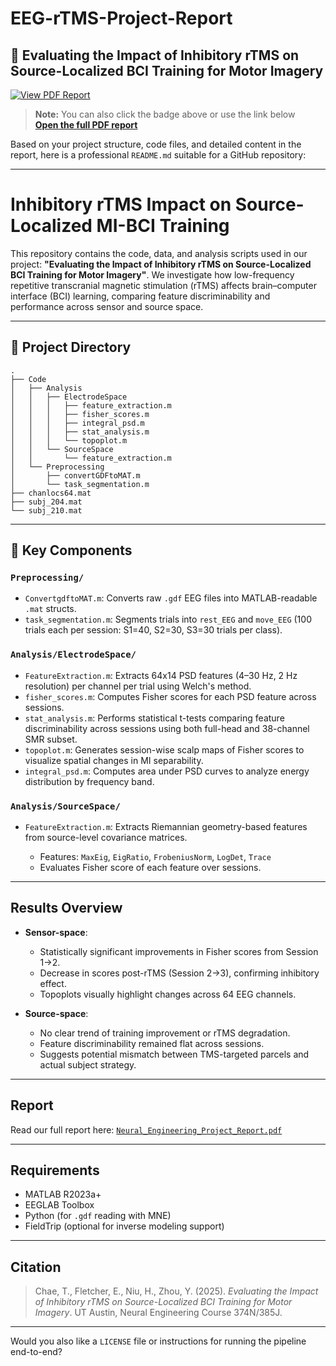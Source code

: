 # EEG-rTMS-Project-Report

## 📄 Evaluating the Impact of Inhibitory rTMS on Source-Localized BCI Training for Motor Imagery 

[![View PDF Report](https://img.shields.io/badge/View%20Report-PDF-blue?style=flat-square&logo=adobe)](Neural_Engineering_Project_Report.pdf)

> **Note:** You can also click the badge above or use the link below  
> [**Open the full PDF report**](Neural_Engineering_Project_Report.pdf)
>


Based on your project structure, code files, and detailed content in the report, here is a professional `README.md` suitable for a GitHub repository:

---

# Inhibitory rTMS Impact on Source-Localized MI-BCI Training

This repository contains the code, data, and analysis scripts used in our project: **"Evaluating the Impact of Inhibitory rTMS on Source-Localized BCI Training for Motor Imagery"**. We investigate how low-frequency repetitive transcranial magnetic stimulation (rTMS) affects brain–computer interface (BCI) learning, comparing feature discriminability and performance across sensor and source space.

---

## 📁 Project Directory

```
.
├── Code
│   ├── Analysis
│   │   ├── ElectrodeSpace
│   │   │   ├── feature_extraction.m
│   │   │   ├── fisher_scores.m
│   │   │   ├── integral_psd.m
│   │   │   ├── stat_analysis.m
│   │   │   └── topoplot.m
│   │   └── SourceSpace
│   │       └── feature_extraction.m
│   └── Preprocessing
│       ├── convertGDFtoMAT.m
│       └── task_segmentation.m
├── chanlocs64.mat
├── subj_204.mat
└── subj_210.mat
```

---

## 📌 Key Components

### `Preprocessing/`

* `ConvertgdftoMAT.m`: Converts raw `.gdf` EEG files into MATLAB-readable `.mat` structs.
* `task_segmentation.m`: Segments trials into `rest_EEG` and `move_EEG` (100 trials each per session: S1=40, S2=30, S3=30 trials per class).

### `Analysis/ElectrodeSpace/`

* `FeatureExtraction.m`: Extracts 64x14 PSD features (4–30 Hz, 2 Hz resolution) per channel per trial using Welch's method.
* `fisher_scores.m`: Computes Fisher scores for each PSD feature across sessions.
* `stat_analysis.m`: Performs statistical t-tests comparing feature discriminability across sessions using both full-head and 38-channel SMR subset.
* `topoplot.m`: Generates session-wise scalp maps of Fisher scores to visualize spatial changes in MI separability.
* `integral_psd.m`: Computes area under PSD curves to analyze energy distribution by frequency band.

### `Analysis/SourceSpace/`

* `FeatureExtraction.m`: Extracts Riemannian geometry-based features from source-level covariance matrices.

  * Features: `MaxEig`, `EigRatio`, `FrobeniusNorm`, `LogDet`, `Trace`
  * Evaluates Fisher score of each feature over sessions.

---

## Results Overview

* **Sensor-space**:

  * Statistically significant improvements in Fisher scores from Session 1→2.
  * Decrease in scores post-rTMS (Session 2→3), confirming inhibitory effect.
  * Topoplots visually highlight changes across 64 EEG channels.

* **Source-space**:

  * No clear trend of training improvement or rTMS degradation.
  * Feature discriminability remained flat across sessions.
  * Suggests potential mismatch between TMS-targeted parcels and actual subject strategy.

---

## Report

Read our full report here: [`Neural_Engineering_Project_Report.pdf`](./Neural_Engineering_Project_Report.pdf)

---

## Requirements

* MATLAB R2023a+
* EEGLAB Toolbox
* Python (for `.gdf` reading with MNE)
* FieldTrip (optional for inverse modeling support)

---

## Citation

> Chae, T., Fletcher, E., Niu, H., Zhou, Y. (2025). *Evaluating the Impact of Inhibitory rTMS on Source-Localized BCI Training for Motor Imagery*. UT Austin, Neural Engineering Course 374N/385J.

---

Would you also like a `LICENSE` file or instructions for running the pipeline end-to-end?
